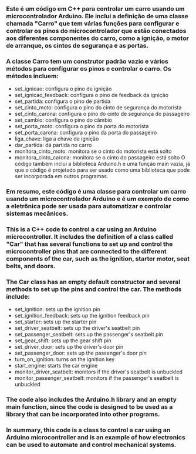 ### Este é um código em C++ para controlar um carro usando um microcontrolador Arduino. Ele inclui a definição de uma classe chamada "Carro" que tem várias funções para configurar e controlar os pinos do microcontrolador que estão conectados aos diferentes componentes do carro, como a ignição, o motor de arranque, os cintos de segurança e as portas.

### A classe Carro tem um construtor padrão vazio e vários métodos para configurar os pinos e controlar o carro. Os métodos incluem:

* set_ignicao: configura o pino de ignição
* set_ignicao_feedback: configura o pino de feedback da ignição
* set_partida: configura o pino de partida
* set_cinto_moto: configura o pino do cinto de segurança do motorista
* set_cinto_carona: configura o pino do cinto de segurança do passageiro
* set_cambio: configura o pino do câmbio
* set_porta_moto: configura o pino da porta do motorista
* set_porta_carona: configura o pino da porta do passageiro
* liga_chave: liga a chave de ignição
* dar_partida: dá partida no carro
* monitora_cinto_moto: monitora se o cinto do motorista está solto
* monitora_cinto_carona: monitora se o cinto do passageiro está solto
O código também inclui a biblioteca Arduino.h e uma função main vazia, já que o código é projetado para ser usado como uma biblioteca que pode ser incorporada em outros programas.

### Em resumo, este código é uma classe para controlar um carro usando um microcontrolador Arduino e é um exemplo de como a eletrônica pode ser usada para automatizar e controlar sistemas mecânicos.



### This is a C++ code to control a car using an Arduino microcontroller. It includes the definition of a class called "Car" that has several functions to set up and control the microcontroller pins that are connected to the different components of the car, such as the ignition, starter motor, seat belts, and doors.
### The Car class has an empty default constructor and several methods to set up the pins and control the car. The methods include:
* set_ignition: sets up the ignition pin
* set_ignition_feedback: sets up the ignition feedback pin
* set_starter: sets up the starter pin
* set_driver_seatbelt: sets up the driver's seatbelt pin
* set_passenger_seatbelt: sets up the passenger's seatbelt pin
* set_gear_shift: sets up the gear shift pin
* set_driver_door: sets up the driver's door pin
* set_passenger_door: sets up the passenger's door pin
* turn_on_ignition: turns on the ignition key
* start_engine: starts the car engine
* monitor_driver_seatbelt: monitors if the driver's seatbelt is unbuckled
* monitor_passenger_seatbelt: monitors if the passenger's seatbelt is unbuckled

### The code also includes the Arduino.h library and an empty main function, since the code is designed to be used as a library that can be incorporated into other programs.

### In summary, this code is a class to control a car using an Arduino microcontroller and is an example of how electronics can be used to automate and control mechanical systems.










